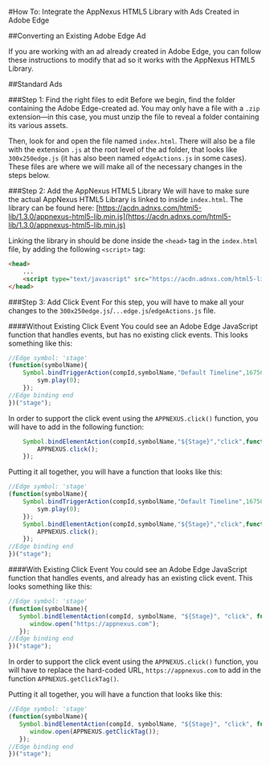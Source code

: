 #How To: Integrate the AppNexus HTML5 Library with Ads Created in Adobe Edge

##Converting an Existing Adobe Edge Ad

If you are working with an ad already created in Adobe Edge, you can follow these instructions to modify that ad so it works with the AppNexus HTML5 Library.

<a name="standard-ads"></a>
##Standard Ads

###Step 1: Find the right files to edit
Before we begin, find the folder containing the Adobe Edge-created ad.  You may only have a file with a `.zip` extension—in this case, you must unzip the file to reveal a folder containing its various assets.

Then, look for and open the file named `index.html`. There will also be a file with the extension `.js` at the root level of the ad folder, that looks like `300x250edge.js` (it has also been named `edgeActions.js` in some cases).   These files are where we will make all of the necessary changes in the steps below.

<a name="standard-ads-step-1"></a>
###Step 2: Add the AppNexus HTML5 Library
We will have to make sure the actual AppNexus HTML5 Library is linked to inside `index.html`.  The library can be found here: [https://acdn.adnxs.com/html5-lib/1.3.0/appnexus-html5-lib.min.js](https://acdn.adnxs.com/html5-lib/1.3.0/appnexus-html5-lib.min.js)

Linking the library in should be done inside the `<head>` tag in the `index.html` file, by adding the following `<script>` tag:

```html
<head>
	...
    <script type="text/javascript" src="https://acdn.adnxs.com/html5-lib/1.3.0/appnexus-html5-lib.min.js"></script>
</head>
```


<a name="standard-ads-step-2"></a>
###Step 3: Add Click Event
For this step, you will have to make all your changes to the `300x250edge.js`/`...edge.js`/`edgeActions.js` file.

####Without Existing Click Event
You could see an Adobe Edge JavaScript function that handles events, but has no existing click events. This looks something like this:

```javascript
//Edge symbol: 'stage'
(function(symbolName){
	Symbol.bindTriggerAction(compId,symbolName,"Default Timeline",16750,function(sym,e){
		sym.play(0);
	});
//Edge binding end
})("stage");
```

In order to support the click event using the `APPNEXUS.click()` function, you will have to add in the following function:

```javascript
	Symbol.bindElementAction(compId,symbolName,"${Stage}","click",function(sym,e){
		APPNEXUS.click();
	});
```
Putting it all together, you will have a function that looks like this:

```javascript
//Edge symbol: 'stage'
(function(symbolName){
	Symbol.bindTriggerAction(compId,symbolName,"Default Timeline",16750,function(sym,e){
		sym.play(0);
	});
	Symbol.bindElementAction(compId,symbolName,"${Stage}","click",function(sym,e){
		APPNEXUS.click();
	});
//Edge binding end
})("stage");
```

####With Existing Click Event
You could see an Adobe Edge JavaScript function that handles events, and already has an existing click event. This looks something like this:

```javascript
//Edge symbol: 'stage'
(function(symbolName){
   Symbol.bindElementAction(compId, symbolName, "${Stage}", "click", function(sym, e) {
      window.open("https://appnexus.com");         
   });
//Edge binding end
})("stage");
```

In order to support the click event using the `APPNEXUS.click()` function, you will have to replace the hard-coded URL, `https://appnexus.com` to add in the function  `APPNEXUS.getClickTag()`.


Putting it all together, you will have a function that looks like this:

```javascript
//Edge symbol: 'stage'
(function(symbolName){
   Symbol.bindElementAction(compId, symbolName, "${Stage}", "click", function(sym, e) {
      window.open(APPNEXUS.getClickTag());         
   });
//Edge binding end
})("stage");
```
